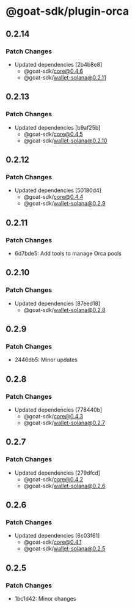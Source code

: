 # @goat-sdk/plugin-orca

## 0.2.14

### Patch Changes

- Updated dependencies [2b4b8e8]
  - @goat-sdk/core@0.4.6
  - @goat-sdk/wallet-solana@0.2.11

## 0.2.13

### Patch Changes

- Updated dependencies [b9af25b]
  - @goat-sdk/core@0.4.5
  - @goat-sdk/wallet-solana@0.2.10

## 0.2.12

### Patch Changes

- Updated dependencies [50180d4]
  - @goat-sdk/core@0.4.4
  - @goat-sdk/wallet-solana@0.2.9

## 0.2.11

### Patch Changes

- 6d7bde5: Add tools to manage Orca pools

## 0.2.10

### Patch Changes

- Updated dependencies [87eed18]
  - @goat-sdk/wallet-solana@0.2.8

## 0.2.9

### Patch Changes

- 2446db5: Minor updates

## 0.2.8

### Patch Changes

- Updated dependencies [778440b]
  - @goat-sdk/core@0.4.3
  - @goat-sdk/wallet-solana@0.2.7

## 0.2.7

### Patch Changes

- Updated dependencies [279dfcd]
  - @goat-sdk/core@0.4.2
  - @goat-sdk/wallet-solana@0.2.6

## 0.2.6

### Patch Changes

- Updated dependencies [6c03f61]
  - @goat-sdk/core@0.4.1
  - @goat-sdk/wallet-solana@0.2.5

## 0.2.5

### Patch Changes

- 1bc1d42: Minor changes
